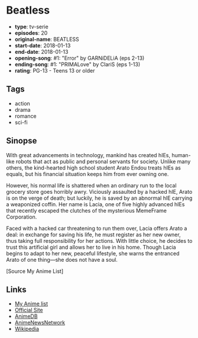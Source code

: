 # Beatless

-   **type**: tv-serie
-   **episodes**: 20
-   **original-name**: BEATLESS
-   **start-date**: 2018-01-13
-   **end-date**: 2018-01-13
-   **opening-song**: #1: "Error" by GARNiDELiA (eps 2-13)
-   **ending-song**: #1: "PRIMALove" by ClariS (eps 1-13)
-   **rating**: PG-13 - Teens 13 or older

## Tags

-   action
-   drama
-   romance
-   sci-fi

## Sinopse

With great advancements in technology, mankind has created hIEs, human-like robots that act as public and personal servants for society. Unlike many others, the kind-hearted high school student Arato Endou treats hIEs as equals, but his financial situation keeps him from ever owning one.

However, his normal life is shattered when an ordinary run to the local grocery store goes horribly awry. Viciously assaulted by a hacked hIE, Arato is on the verge of death; but luckily, he is saved by an abnormal hIE carrying a weaponized coffin. Her name is Lacia, one of five highly advanced hIEs that recently escaped the clutches of the mysterious MemeFrame Corporation.

Faced with a hacked car threatening to run them over, Lacia offers Arato a deal: in exchange for saving his life, he must register as her new owner, thus taking full responsibility for her actions. With little choice, he decides to trust this artificial girl and allows her to live in his home. Though Lacia begins to adapt to her new, peaceful lifestyle, she warns the entranced Arato of one thing—she does not have a soul.

[Source My Anime List]

## Links

-   [My Anime list](https://myanimelist.net/anime/36516/Beatless)
-   [Official Site](http://beatless-anime.jp/)
-   [AnimeDB](http://anidb.info/perl-bin/animedb.pl?show=anime&aid=13500)
-   [AnimeNewsNetwork](http://www.animenewsnetwork.com/encyclopedia/anime.php?id=20316)
-   [Wikipedia](https://ja.wikipedia.org/wiki/BEATLESS)
